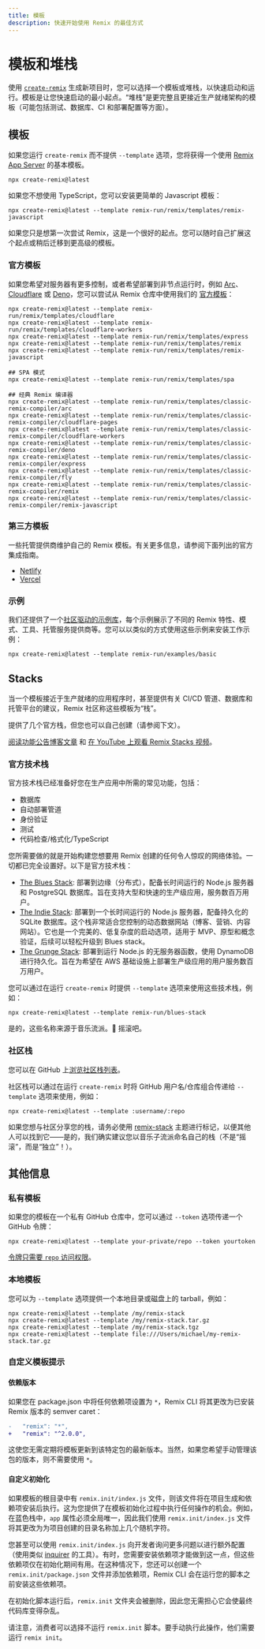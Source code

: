 ```yaml
---
title: 模板
description: 快速开始使用 Remix 的最佳方式
---
```


# 模板和堆栈

使用 [`create-remix`][create_remix] 生成新项目时，您可以选择一个模板或堆栈，以快速启动和运行。模板是让您快速启动的最小起点。“堆栈”是更完整且更接近生产就绪架构的模板（可能包括测试、数据库、CI 和部署配置等方面）。

## 模板

如果您运行 `create-remix` 而不提供 `--template` 选项，您将获得一个使用 [Remix App Server][remix_app_server] 的基本模板。

```shellscript nonumber
npx create-remix@latest
```

如果您不想使用 TypeScript，您可以安装更简单的 Javascript 模板：

```shellscript nonumber
npx create-remix@latest --template remix-run/remix/templates/remix-javascript
```

如果您只是想第一次尝试 Remix，这是一个很好的起点。您可以随时自己扩展这个起点或稍后迁移到更高级的模板。

### 官方模板

如果您希望对服务器有更多控制，或者希望部署到非节点运行时，例如 [Arc][arc]、[Cloudflare][cloudflare] 或 [Deno][deno]，您可以尝试从 Remix 仓库中使用我们的 [官方模板][official_templates]：

```shellscript nonumber
npx create-remix@latest --template remix-run/remix/templates/cloudflare
npx create-remix@latest --template remix-run/remix/templates/cloudflare-workers
npx create-remix@latest --template remix-run/remix/templates/express
npx create-remix@latest --template remix-run/remix/templates/remix
npx create-remix@latest --template remix-run/remix/templates/remix-javascript

## SPA 模式
npx create-remix@latest --template remix-run/remix/templates/spa

## 经典 Remix 编译器
npx create-remix@latest --template remix-run/remix/templates/classic-remix-compiler/arc
npx create-remix@latest --template remix-run/remix/templates/classic-remix-compiler/cloudflare-pages
npx create-remix@latest --template remix-run/remix/templates/classic-remix-compiler/cloudflare-workers
npx create-remix@latest --template remix-run/remix/templates/classic-remix-compiler/deno
npx create-remix@latest --template remix-run/remix/templates/classic-remix-compiler/express
npx create-remix@latest --template remix-run/remix/templates/classic-remix-compiler/fly
npx create-remix@latest --template remix-run/remix/templates/classic-remix-compiler/remix
npx create-remix@latest --template remix-run/remix/templates/classic-remix-compiler/remix-javascript
```

### 第三方模板

一些托管提供商维护自己的 Remix 模板。有关更多信息，请参阅下面列出的官方集成指南。

- [Netlify][netlify_template_docs]
- [Vercel][vercel_template_docs]

### 示例

我们还提供了一个[社区驱动的示例库][examples]，每个示例展示了不同的 Remix 特性、模式、工具、托管服务提供商等。您可以以类似的方式使用这些示例来安装工作示例：

```shellscript nonumber
npx create-remix@latest --template remix-run/examples/basic
```

## Stacks

当一个模板接近于生产就绪的应用程序时，甚至提供有关 CI/CD 管道、数据库和托管平台的建议，Remix 社区称这些模板为“栈”。

提供了几个官方栈，但您也可以自己创建（请参阅下文）。

[阅读功能公告博客文章][feature_announcement_blog_post] 和 [在 YouTube 上观看 Remix Stacks 视频][remix_stacks_videos_on_youtube]。

### 官方技术栈

官方技术栈已经准备好您在生产应用中所需的常见功能，包括：

- 数据库
- 自动部署管道
- 身份验证
- 测试
- 代码检查/格式化/TypeScript

您所需要做的就是开始构建您想要用 Remix 创建的任何令人惊叹的网络体验。一切都已完全设置好。以下是官方技术栈：

- [The Blues Stack][blues_stack]: 部署到边缘（分布式），配备长时间运行的 Node.js 服务器和 PostgreSQL 数据库。旨在支持大型和快速的生产级应用，服务数百万用户。
- [The Indie Stack][indie_stack]: 部署到一个长时间运行的 Node.js 服务器，配备持久化的 SQLite 数据库。这个栈非常适合您控制的动态数据网站（博客、营销、内容网站）。它也是一个完美的、低复杂度的启动选项，适用于 MVP、原型和概念验证，后续可以轻松升级到 Blues stack。
- [The Grunge Stack][grunge_stack]: 部署到运行 Node.js 的无服务器函数，使用 DynamoDB 进行持久化。旨在为希望在 AWS 基础设施上部署生产级应用的用户服务数百万用户。

您可以通过在运行 `create-remix` 时提供 `--template` 选项来使用这些技术栈，例如：

```shellscript nonumber
npx create-remix@latest --template remix-run/blues-stack
```

是的，这些名称来源于音乐流派。🤘 摇滚吧。

### 社区栈

您可以在 GitHub 上[浏览社区栈列表][remix_stack_topic]。

社区栈可以通过在运行 `create-remix` 时将 GitHub 用户名/仓库组合传递给 `--template` 选项来使用，例如：

```shellscript nonumber
npx create-remix@latest --template :username/:repo
```

<docs-success>如果您想与社区分享您的栈，请务必使用 [remix-stack][remix_stack_topic] 主题进行标记，以便其他人可以找到它——是的，我们确实建议您以音乐子流派命名自己的栈（不是“摇滚”，而是“独立”！）。</docs-success>

## 其他信息

### 私有模板

如果您的模板在一个私有 GitHub 仓库中，您可以通过 `--token` 选项传递一个 GitHub 令牌：

```shellscript nonumber
npx create-remix@latest --template your-private/repo --token yourtoken
```

[令牌只需要 `repo` 访问权限][repo_access_token]。

### 本地模板

您可以为 `--template` 选项提供一个本地目录或磁盘上的 tarball，例如：

```shellscript nonumber
npx create-remix@latest --template /my/remix-stack
npx create-remix@latest --template /my/remix-stack.tar.gz
npx create-remix@latest --template /my/remix-stack.tgz
npx create-remix@latest --template file:///Users/michael/my-remix-stack.tar.gz
```

### 自定义模板提示

#### 依赖版本

如果您在 package.json 中将任何依赖项设置为 `*`，Remix CLI 将其更改为已安装 Remix 版本的 semver caret：

```diff
-   "remix": "*",
+   "remix": "^2.0.0",
```

这使您无需定期将模板更新到该特定包的最新版本。当然，如果您希望手动管理该包的版本，则不需要使用 `*`。

#### 自定义初始化

如果模板的根目录中有 `remix.init/index.js` 文件，则该文件将在项目生成和依赖项安装后执行。这为您提供了在模板初始化过程中执行任何操作的机会。例如，在蓝色栈中，`app` 属性必须全局唯一，因此我们使用 `remix.init/index.js` 文件将其更改为为项目创建的目录名称加上几个随机字符。

您甚至可以使用 `remix.init/index.js` 向开发者询问更多问题以进行额外配置（使用类似 [inquirer][inquirer] 的工具）。有时，您需要安装依赖项才能做到这一点，但这些依赖项仅在初始化期间有用。在这种情况下，您还可以创建一个 `remix.init/package.json` 文件并添加依赖项，Remix CLI 会在运行您的脚本之前安装这些依赖项。

在初始化脚本运行后，`remix.init` 文件夹会被删除，因此您无需担心它会使最终代码库变得杂乱。

<docs-warning>请注意，消费者可以选择不运行 `remix.init` 脚本。要手动执行此操作，他们需要运行 `remix init`。</docs-warning>

[create_remix]: ../other-api/create-remix
[remix_app_server]: ../other-api/serve
[repo_access_token]: https://github.com/settings/tokens/new?description=Remix%20Private%20Stack%20Access&scopes=repo
[inquirer]: https://npm.im/inquirer
[feature_announcement_blog_post]: /blog/remix-stacks
[remix_stacks_videos_on_youtube]: https://www.youtube.com/playlist?list=PLXoynULbYuEC8-gJCqyXo94RufAvSA6R3
[blues_stack]: https://github.com/remix-run/blues-stack
[indie_stack]: https://github.com/remix-run/indie-stack
[grunge_stack]: https://github.com/remix-run/grunge-stack
[remix_stack_topic]: https://github.com/topics/remix-stack
[official_templates]: https://github.com/remix-run/remix/tree/main/templates
[examples]: https://github.com/remix-run/examples
[vercel_template_docs]: https://vercel.com/docs/frameworks/remix
[netlify_template_docs]: https://docs.netlify.com/integrations/frameworks/remix
[arc]: https://arc.codes/docs/en/get-started/quickstart
[deno]: https://deno.com
[cloudflare]: https://www.cloudflare.com